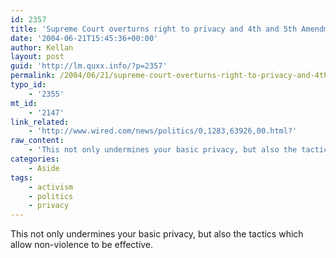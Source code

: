 ```yaml
---
id: 2357
title: 'Supreme Court overturns right to privacy and 4th and 5th Amendments'
date: '2004-06-21T15:45:36+00:00'
author: Kellan
layout: post
guid: 'http://lm.quxx.info/?p=2357'
permalink: /2004/06/21/supreme-court-overturns-right-to-privacy-and-4th-and-5th-amendments/
typo_id:
    - '2355'
mt_id:
    - '2147'
link_related:
    - 'http://www.wired.com/news/politics/0,1283,63926,00.html?'
raw_content:
    - 'This not only undermines your basic privacy, but also the tactics which allow non-violence to be effective.'
categories:
    - Aside
tags:
    - activism
    - politics
    - privacy
---
```


This not only undermines your basic privacy, but also the tactics which allow non-violence to be effective.